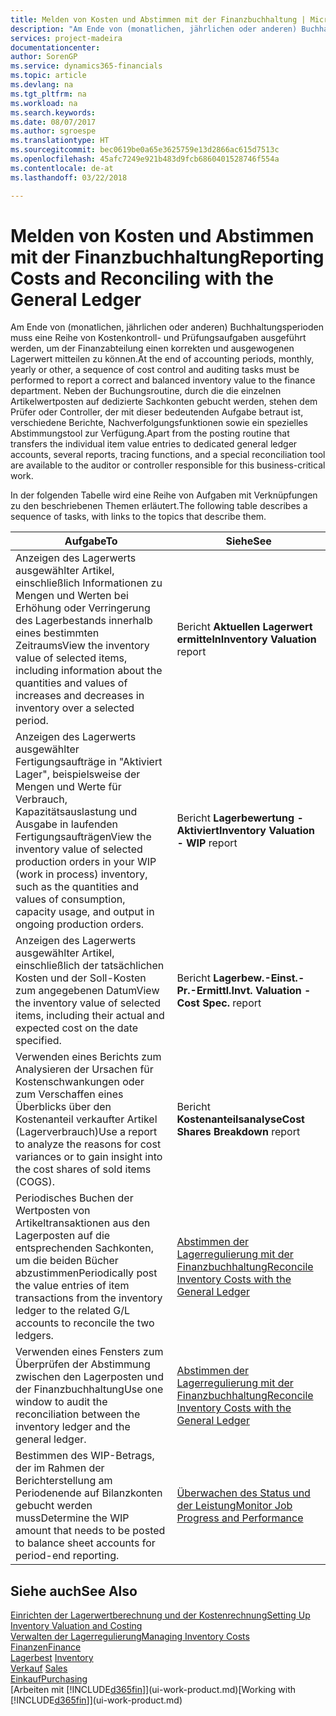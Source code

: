 ```yaml
---
title: Melden von Kosten und Abstimmen mit der Finanzbuchhaltung | Microsoft Docs
description: "Am Ende von (monatlichen, jährlichen oder anderen) Buchhaltungsperioden muss eine Reihe von Kostenkontroll- und Prüfungsaufgaben ausgeführt werden, um der Finanzabteilung einen korrekten und ausgewogenen Lagerwert mitteilen zu können. Neben der Buchungsroutine, durch die die einzelnen Artikelwertposten auf dedizierte Sachkonten gebucht werden, stehen dem Prüfer oder Controller, der mit dieser bedeutenden Aufgabe betraut ist, verschiedene Berichte, Nachverfolgungsfunktionen sowie ein spezielles Abstimmungstool zur Verfügung."
services: project-madeira
documentationcenter: 
author: SorenGP
ms.service: dynamics365-financials
ms.topic: article
ms.devlang: na
ms.tgt_pltfrm: na
ms.workload: na
ms.search.keywords: 
ms.date: 08/07/2017
ms.author: sgroespe
ms.translationtype: HT
ms.sourcegitcommit: bec0619be0a65e3625759e13d2866ac615d7513c
ms.openlocfilehash: 45afc7249e921b483d9fcb6860401528746f554a
ms.contentlocale: de-at
ms.lasthandoff: 03/22/2018

---
```

# <a name="reporting-costs-and-reconciling-with-the-general-ledger"></a><span data-ttu-id="e7658-104">Melden von Kosten und Abstimmen mit der Finanzbuchhaltung</span><span class="sxs-lookup"><span data-stu-id="e7658-104">Reporting Costs and Reconciling with the General Ledger</span></span>
<span data-ttu-id="e7658-105">Am Ende von (monatlichen, jährlichen oder anderen) Buchhaltungsperioden muss eine Reihe von Kostenkontroll- und Prüfungsaufgaben ausgeführt werden, um der Finanzabteilung einen korrekten und ausgewogenen Lagerwert mitteilen zu können.</span><span class="sxs-lookup"><span data-stu-id="e7658-105">At the end of accounting periods, monthly, yearly or other, a sequence of cost control and auditing tasks must be performed to report a correct and balanced inventory value to the finance department.</span></span> <span data-ttu-id="e7658-106">Neben der Buchungsroutine, durch die die einzelnen Artikelwertposten auf dedizierte Sachkonten gebucht werden, stehen dem Prüfer oder Controller, der mit dieser bedeutenden Aufgabe betraut ist, verschiedene Berichte, Nachverfolgungsfunktionen sowie ein spezielles Abstimmungstool zur Verfügung.</span><span class="sxs-lookup"><span data-stu-id="e7658-106">Apart from the posting routine that transfers the individual item value entries to dedicated general ledger accounts, several reports, tracing functions, and a special reconciliation tool are available to the auditor or controller responsible for this business-critical work.</span></span>  

 <span data-ttu-id="e7658-107">In der folgenden Tabelle wird eine Reihe von Aufgaben mit Verknüpfungen zu den beschriebenen Themen erläutert.</span><span class="sxs-lookup"><span data-stu-id="e7658-107">The following table describes a sequence of tasks, with links to the topics that describe them.</span></span>   

|<span data-ttu-id="e7658-108">**Aufgabe**</span><span class="sxs-lookup"><span data-stu-id="e7658-108">**To**</span></span>|<span data-ttu-id="e7658-109">**Siehe**</span><span class="sxs-lookup"><span data-stu-id="e7658-109">**See**</span></span>|  
|------------|-------------|  
|<span data-ttu-id="e7658-110">Anzeigen des Lagerwerts ausgewählter Artikel, einschließlich Informationen zu Mengen und Werten bei Erhöhung oder Verringerung des Lagerbestands innerhalb eines bestimmten Zeitraums</span><span class="sxs-lookup"><span data-stu-id="e7658-110">View the inventory value of selected items, including information about the quantities and values of increases and decreases in inventory over a selected period.</span></span>|<span data-ttu-id="e7658-111">Bericht **Aktuellen Lagerwert ermitteln**</span><span class="sxs-lookup"><span data-stu-id="e7658-111">**Inventory Valuation** report</span></span>|  
|<span data-ttu-id="e7658-112">Anzeigen des Lagerwerts ausgewählter Fertigungsaufträge in "Aktiviert Lager", beispielsweise der Mengen und Werte für Verbrauch, Kapazitätsauslastung und Ausgabe in laufenden Fertigungsaufträgen</span><span class="sxs-lookup"><span data-stu-id="e7658-112">View the inventory value of selected production orders in your WIP (work in process) inventory, such as the quantities and values of consumption, capacity usage, and output in ongoing production orders.</span></span>|<span data-ttu-id="e7658-113">Bericht **Lagerbewertung - Aktiviert**</span><span class="sxs-lookup"><span data-stu-id="e7658-113">**Inventory Valuation - WIP** report</span></span>|  
|<span data-ttu-id="e7658-114">Anzeigen des Lagerwerts ausgewählter Artikel, einschließlich der tatsächlichen Kosten und der Soll-Kosten zum angegebenen Datum</span><span class="sxs-lookup"><span data-stu-id="e7658-114">View the inventory value of selected items, including their actual and expected cost on the date specified.</span></span>|<span data-ttu-id="e7658-115">Bericht **Lagerbew.-Einst.-Pr.-Ermittl.**</span><span class="sxs-lookup"><span data-stu-id="e7658-115">**Invt. Valuation - Cost Spec.** report</span></span>|  
|<span data-ttu-id="e7658-116">Verwenden eines Berichts zum Analysieren der Ursachen für Kostenschwankungen oder zum Verschaffen eines Überblicks über den Kostenanteil verkaufter Artikel (Lagerverbrauch)</span><span class="sxs-lookup"><span data-stu-id="e7658-116">Use a report to analyze the reasons for cost variances or to gain insight into the cost shares of sold items (COGS).</span></span>|<span data-ttu-id="e7658-117">Bericht **Kostenanteilsanalyse**</span><span class="sxs-lookup"><span data-stu-id="e7658-117">**Cost Shares Breakdown** report</span></span>|  
|<span data-ttu-id="e7658-118">Periodisches Buchen der Wertposten von Artikeltransaktionen aus den Lagerposten auf die entsprechenden Sachkonten, um die beiden Bücher abzustimmen</span><span class="sxs-lookup"><span data-stu-id="e7658-118">Periodically post the value entries of item transactions from the inventory ledger to the related G/L accounts to reconcile the two ledgers.</span></span>|[<span data-ttu-id="e7658-119">Abstimmen der Lagerregulierung mit der Finanzbuchhaltung</span><span class="sxs-lookup"><span data-stu-id="e7658-119">Reconcile Inventory Costs with the General Ledger</span></span>](finance-how-to-post-inventory-costs-to-the-general-ledger.md)|  
|<span data-ttu-id="e7658-120">Verwenden eines Fensters zum Überprüfen der Abstimmung zwischen den Lagerposten und der Finanzbuchhaltung</span><span class="sxs-lookup"><span data-stu-id="e7658-120">Use one window to audit the reconciliation between the inventory ledger and the general ledger.</span></span>|[<span data-ttu-id="e7658-121">Abstimmen der Lagerregulierung mit der Finanzbuchhaltung</span><span class="sxs-lookup"><span data-stu-id="e7658-121">Reconcile Inventory Costs with the General Ledger</span></span>](finance-how-to-post-inventory-costs-to-the-general-ledger.md)|  
|<span data-ttu-id="e7658-122">Bestimmen des WIP-Betrags, der im Rahmen der Berichterstellung am Periodenende auf Bilanzkonten gebucht werden muss</span><span class="sxs-lookup"><span data-stu-id="e7658-122">Determine the WIP amount that needs to be posted to balance sheet accounts for period-end reporting.</span></span>|[<span data-ttu-id="e7658-123">Überwachen des Status und der Leistung</span><span class="sxs-lookup"><span data-stu-id="e7658-123">Monitor Job Progress and Performance</span></span>](projects-how-monitor-progress-performance.md)|

## <a name="see-also"></a><span data-ttu-id="e7658-124">Siehe auch</span><span class="sxs-lookup"><span data-stu-id="e7658-124">See Also</span></span>  
[<span data-ttu-id="e7658-125">Einrichten der Lagerwertberechnung und der Kostenrechnung</span><span class="sxs-lookup"><span data-stu-id="e7658-125">Setting Up Inventory Valuation and Costing</span></span>](finance-set-up-inventory-valuation-and-costing.md)  
[<span data-ttu-id="e7658-126">Verwalten der Lagerregulierung</span><span class="sxs-lookup"><span data-stu-id="e7658-126">Managing Inventory Costs</span></span>](finance-manage-inventory-costs.md)  
[<span data-ttu-id="e7658-127">Finanzen</span><span class="sxs-lookup"><span data-stu-id="e7658-127">Finance</span></span>](finance.md)  
<span data-ttu-id="e7658-128">[Lagerbest](inventory-manage-inventory.md) </span><span class="sxs-lookup"><span data-stu-id="e7658-128">[Inventory](inventory-manage-inventory.md) </span></span>  
<span data-ttu-id="e7658-129">[Verkauf](sales-manage-sales.md) </span><span class="sxs-lookup"><span data-stu-id="e7658-129">[Sales](sales-manage-sales.md) </span></span>  
[<span data-ttu-id="e7658-130">Einkauf</span><span class="sxs-lookup"><span data-stu-id="e7658-130">Purchasing</span></span>](purchasing-manage-purchasing.md)  
<span data-ttu-id="e7658-131">[Arbeiten mit [!INCLUDE[d365fin](includes/d365fin_md.md)]](ui-work-product.md)</span><span class="sxs-lookup"><span data-stu-id="e7658-131">[Working with [!INCLUDE[d365fin](includes/d365fin_md.md)]](ui-work-product.md)</span></span>

